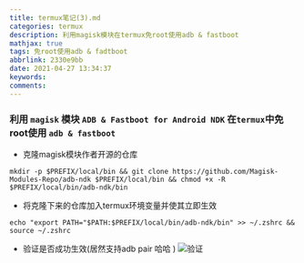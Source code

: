 ```yaml
---
title: termux笔记(3).md
categories: termux
description: 利用magisk模块在termux免root使用adb & fastboot
mathjax: true
tags: 免root使用adb & fadtboot
abbrlink: 2330e9bb
date: 2021-04-27 13:34:37
keywords:
comments:
---
```

<!--more-->
###  利用 `magisk` 模块 `ADB & Fastboot for Android NDK` 在`termux`中免root使用 `adb & fastboot`

- 克隆magisk模块作者开源的仓库
```
mkdir -p $PREFIX/local/bin && git clone https://github.com/Magisk-Modules-Repo/adb-ndk $PREFIX/local/bin && chmod +x -R $PREFIX/local/bin/adb-ndk/bin
```
- 将克隆下来的仓库加入termux环境变量并使其立即生效
```
echo "export PATH="$PATH:$PREFIX/local/bin/adb-ndk/bin" >> ~/.zshrc && source ~/.zshrc 
```
- 验证是否成功生效(居然支持adb pair 哈哈 )
![验证](https://gitee.com/mpcloud/my_picture_bed/raw/master/6ba0ddab.jpg)

